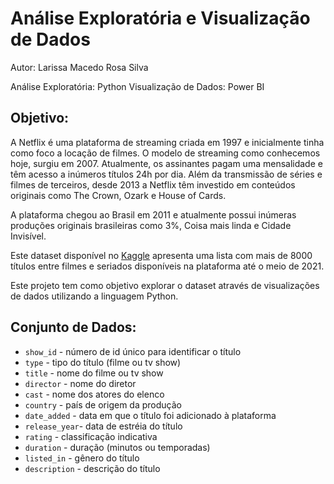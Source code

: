 # Análise Exploratória e Visualização de Dados

Autor: Larissa Macedo Rosa Silva

Análise Exploratória: Python 
Visualização de Dados: Power BI

## Objetivo:

A Netflix é uma plataforma de streaming criada em 1997 e inicialmente tinha como foco a locação de filmes. O modelo de streaming como conhecemos hoje, surgiu em 2007. Atualmente, os assinantes pagam uma mensalidade e têm acesso a inúmeros títulos 24h por dia. Além da transmissão de séries e filmes de terceiros, desde 2013 a Netflix têm investido em conteúdos originais como The Crown, Ozark e House of Cards. 

A plataforma chegou ao Brasil em 2011 e atualmente possui inúmeras produções originais brasileiras como 3%, Coisa mais linda e Cidade Invisível. 

Este dataset disponível no [Kaggle](https://www.kaggle.com/shivamb/netflix-shows) apresenta uma lista com mais de 8000 títulos entre filmes e seriados disponíveis na plataforma até o meio de 2021. 

Este projeto tem como objetivo explorar o dataset através de visualizações de dados utilizando a linguagem Python.

## Conjunto de Dados:

* ```show_id``` - número de id único para identificar o título
* ```type``` - tipo do título (filme ou tv show)
* ```title``` - nome do filme ou tv show
* ```director``` - nome do diretor
* ```cast``` - nome dos atores do elenco
* ```country``` - país de origem da produção
* ```date_added``` - data em que o título foi adicionado à plataforma
* ```release_year```- data de estréia do título
* ```rating``` - classificação indicativa
* ```duration``` - duração (minutos ou temporadas)
* ```listed_in``` - gênero do título
* ```description``` - descrição do título
